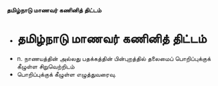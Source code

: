 **தமிழ்நாடு மாணவர் கணினித் திட்டம்**
- # தமிழ்நாடு மாணவர் கணினித் திட்டம்
- n. நாணயத்தின் அல்லது பதக்கத்தின் பின்புறத்தில் தலைமைப் பொறிப்புக்குக் கீழுள்ள சிறுவெற்றிடம்
- பொறிப்புக்குக் கீழுள்ள எழுத்துவரைவு.

